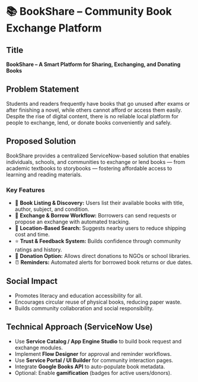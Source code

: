 # 📚 BookShare – Community Book Exchange Platform

## Title
**BookShare – A Smart Platform for Sharing, Exchanging, and Donating Books**

## Problem Statement
Students and readers frequently have books that go unused after exams or after finishing a novel, while others cannot afford or access them easily. Despite the rise of digital content, there is no reliable local platform for people to exchange, lend, or donate books conveniently and safely.

## Proposed Solution
BookShare provides a centralized ServiceNow-based solution that enables individuals, schools, and communities to exchange or lend books — from academic textbooks to storybooks — fostering affordable access to learning and reading materials.

### Key Features
- 📖 **Book Listing & Discovery:** Users list their available books with title, author, subject, and condition.  
- 🔄 **Exchange & Borrow Workflow:** Borrowers can send requests or propose an exchange with automated tracking.  
- 📍 **Location-Based Search:** Suggests nearby users to reduce shipping cost and time.  
- ⭐ **Trust & Feedback System:** Builds confidence through community ratings and history.  
- 🎁 **Donation Option:** Allows direct donations to NGOs or school libraries.  
- ⏰ **Reminders:** Automated alerts for borrowed book returns or due dates.

## Social Impact
- Promotes literacy and education accessibility for all.  
- Encourages circular reuse of physical books, reducing paper waste.  
- Builds community collaboration and social responsibility.

## Technical Approach (ServiceNow Use)
- Use **Service Catalog / App Engine Studio** to build book request and exchange modules.  
- Implement **Flow Designer** for approval and reminder workflows.  
- Use **Service Portal / UI Builder** for community interaction pages.  
- Integrate **Google Books API** to auto-populate book metadata.  
- Optional: Enable **gamification** (badges for active users/donors).

